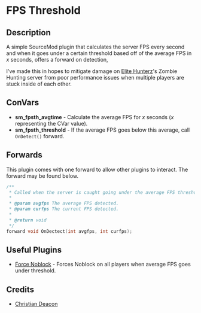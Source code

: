# FPS Threshold
## Description
A simple SourceMod plugin that calculates the server FPS every second and when it goes under a certain threshold based off of the average FPS in *x* seconds, offers a forward on detection,

I've made this in hopes to mitigate damage on [Elite Hunterz](https://forum.elite-hunterz.com/)'s Zombie Hunting server from poor performance issues when multiple players are stuck inside of each other.

## ConVars
* **sm_fpsth_avgtime** - Calculate the average FPS for *x* seconds (*x* representing the CVar value).
* **sm_fpsth_threshold** - If the average FPS goes below this average, call `OnDetect()` forward.

## Forwards
This plugin comes with one forward to allow other plugins to interact. The forward may be found below.

```C
/**
 * Called when the server is caught going under the average FPS threshold.
 *
 * @param avgfps The average FPS detected.
 * @param curfps The current FPS detected.
 * 
 * @return void
 */
forward void OnDectect(int avgfps, int curfps);
```

## Useful Plugins
* [Force Noblock](https://github.com/gamemann/FPS-Threshold-Noblock) - Forces Noblock on all players when average FPS goes under threshold.

## Credits
* [Christian Deacon](https://github.com/gamemann)